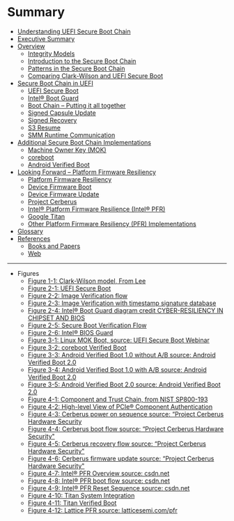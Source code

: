 <!--- @file
  SUMMARY.md for Understanding the UEFI Secure Boot Chain

  Copyright (c) 2019, Intel Corporation. All rights reserved.<BR>

  Redistribution and use in source (original document form) and 'compiled'
  forms (converted to PDF, epub, HTML and other formats) with or without
  modification, are permitted provided that the following conditions are met:

  1) Redistributions of source code (original document form) must retain the
     above copyright notice, this list of conditions and the following
     disclaimer as the first lines of this file unmodified.

  2) Redistributions in compiled form (transformed to other DTDs, converted to
     PDF, epub, HTML and other formats) must reproduce the above copyright
     notice, this list of conditions and the following disclaimer in the
     documentation and/or other materials provided with the distribution.

  THIS DOCUMENTATION IS PROVIDED BY TIANOCORE PROJECT "AS IS" AND ANY EXPRESS OR
  IMPLIED WARRANTIES, INCLUDING, BUT NOT LIMITED TO, THE IMPLIED WARRANTIES OF
  MERCHANTABILITY AND FITNESS FOR A PARTICULAR PURPOSE ARE DISCLAIMED. IN NO
  EVENT SHALL TIANOCORE PROJECT  BE LIABLE FOR ANY DIRECT, INDIRECT, INCIDENTAL,
  SPECIAL, EXEMPLARY, OR CONSEQUENTIAL DAMAGES (INCLUDING, BUT NOT LIMITED TO,
  PROCUREMENT OF SUBSTITUTE GOODS OR SERVICES; LOSS OF USE, DATA, OR PROFITS;
  OR BUSINESS INTERRUPTION) HOWEVER CAUSED AND ON ANY THEORY OF LIABILITY,
  WHETHER IN CONTRACT, STRICT LIABILITY, OR TORT (INCLUDING NEGLIGENCE OR
  OTHERWISE) ARISING IN ANY WAY OUT OF THE USE OF THIS DOCUMENTATION, EVEN IF
  ADVISED OF THE POSSIBILITY OF SUCH DAMAGE.

-->
# Summary

* [Understanding UEFI Secure Boot Chain](README.md)
* [Executive Summary](executive_summary.md)
* [Overview](overview.md)
  * [Integrity Models](integrity-models.md)
  * [Introduction to the Secure Boot Chain](introduction-to-the-secure-boot-chain.md)
  * [Patterns in the Secure Boot Chain](patterns-in-the-secure-boot-chain.md)
  * [Comparing Clark-Wilson and UEFI Secure Boot](comparing-clark-wilson-and-uefi-secure-boot.md)
* [Secure Boot Chain in UEFI](secure_boot_chain_in_uefi/README.md)
  * [UEFI Secure Boot](secure_boot_chain_in_uefi/uefi_secure_boot.md)
  * [Intel® Boot Guard](secure_boot_chain_in_uefi/intel_boot_guard.md)
  * [Boot Chain – Putting it all together](secure_boot_chain_in_uefi/boot_chain__putting_it_all_together.md)
  * [Signed Capsule Update](secure_boot_chain_in_uefi/boot_chain__putting_it_all_together.md#signed-capsule-update)
  * [Signed Recovery](secure_boot_chain_in_uefi/signed_recovery.md)
  * [S3 Resume](secure_boot_chain_in_uefi/s3_resume.md)
  * [SMM Runtime Communication](secure_boot_chain_in_uefi/smm_runtime_communication.md)
* [Additional Secure Boot Chain Implementations](additional_secure_boot_chain_implementations/README.md)
  * [Machine Owner Key \(MOK\)](additional_secure_boot_chain_implementations/machine_owner_key_mok.md)
  * [coreboot](additional_secure_boot_chain_implementations/coreboot.md)
  * [Android Verified Boot](additional_secure_boot_chain_implementations/android_verified_boot.md)
* [Looking Forward – Platform Firmware Resiliency](looking_forward__platform_firmware_resiliency/README.md)
  * [Platform Firmware Resiliency](looking_forward__platform_firmware_resiliency/platform_firmware_resiliency.md)
  * [Device Firmware Boot](looking_forward__platform_firmware_resiliency/device_firmware_boot.md)
  * [Device Firmware Update](looking_forward__platform_firmware_resiliency/device_firmware_update.md)
  * [Project Cerberus](looking_forward__platform_firmware_resiliency/project_cerberus.md)
  * [Intel® Platform Firmware Resilience \(Intel® PFR\)](looking_forward__platform_firmware_resiliency/intel_platform_firmware_resilience_intel_pfr.md)
  * [Google Titan](looking_forward__platform_firmware_resiliency/google_titan.md)
  * [Other Platform Firmware Resiliency \(PFR\) Implementations](looking_forward__platform_firmware_resiliency/other_platform_firmware_resiliency_pfr_implementat.md)
* [Glossary](glossary.md)
* [References](references.md)
  * [Books and Papers ](references.md#books-and-papers)
  * [Web](references.md#web)

---

* Figures
  * [Figure 1-1: Clark-Wilson model, From Lee](integrity-models.md#clark-wilson-model-from-lee)
  * [Figure 2-1: UEFI Secure Boot ](secure_boot_chain_in_uefi/uefi_secure_boot.md#2-1-uefi-secure-boot)
  * [Figure 2-2: Image Verification flow](secure_boot_chain_in_uefi/uefi_secure_boot.md#2-2-image-verification-flow)
  * [Figure 2-3: Image Verification with timestamp signature database](secure_boot_chain_in_uefi/uefi_secure_boot.md#2-3-image-verification-with-timestamp-signature-database)
  * [Figure 2-4: Intel® Boot Guard diagram credit CYBER-RESILIENCY IN CHIPSET AND BIOS](secure_boot_chain_in_uefi/intel_boot_guard.md#2-4-intel-boot-guard-diagram-credit-cyber-resiliency-in-chipset-and-bios)
  * [Figure 2-5: Secure Boot Verification Flow](secure_boot_chain_in_uefi/boot_chain__putting_it_all_together.md#2-5-secure-boot-verification-flow)
  * [Figure 2-6: Intel® BIOS Guard](secure_boot_chain_in_uefi/boot_chain__putting_it_all_together.md#2-6-intel-bios-guard)
  * [Figure 3-1: Linux MOK Boot, source: UEFI Secure Boot Webinar](additional_secure_boot_chain_implementations/machine_owner_key_mok.md#3-1-linux-mok-boot-source-uefi-secure-boot-webinar)
  * [Figure 3-2: coreboot Verified Boot ](additional_secure_boot_chain_implementations/coreboot.md#3-2-coreboot-verified-boot-source-verified-boot-in-chrome-os-and-how-to-make-it-work-for-you)
  * [Figure 3-3: Android Verified Boot 1.0 without A/B source: Android Verified Boot 2.0](additional_secure_boot_chain_implementations/android_verified_boot.md#3-3-android-verified-boot-1-0-without-a-b-source-android-verified-boot-2-0)
  * [Figure 3-4: Android Verified Boot 1.0 with A/B source: Android Verified Boot 2.0](additional_secure_boot_chain_implementations/android_verified_boot.md#3-4-android-verified-boot-1-0-with-a-b-source-android-verified-boot-2-0)
  * [Figure 3-5: Android Verified Boot 2.0 source: Android Verified Boot 2.0](additional_secure_boot_chain_implementations/android_verified_boot.md#3-5-android-verified-boot-2-0-android-verified-boot-2-0)
  * [Figure 4-1: Component and Trust Chain, from NIST SP800-193](looking_forward__platform_firmware_resiliency/platform_firmware_resiliency.md#4-1-component-and-trust-chain-from-nist-sp800-193)
  * [Figure 4-2: High-level View of PCIe® Component Authentication ](looking_forward__platform_firmware_resiliency/platform_firmware_resiliency.md#4-2-high-level-view-of-pcie-component-authentication-source-pcie-component-authentication)
  * [Figure 4-3: Cerberus power on sequence source: “Project Cerberus Hardware Security](looking_forward__platform_firmware_resiliency/project_cerberus.md#4-3-cerberus-power-on-sequence-source-project-cerberus-hardware-security)
  * [Figure 4-4: Cerberus boot flow source: “Project Cerberus Hardware Security"](looking_forward__platform_firmware_resiliency/project_cerberus.md#4-4-cerberus-boot-flow-source-project-cerberus-hardware-security)
  * [Figure 4-5: Cerberus recovery flow source: “Project Cerberus Hardware Security"](looking_forward__platform_firmware_resiliency/project_cerberus.md#4-5-cerberus-recovery-flow-source-project-cerberus-hardware-security)
  * [Figure 4-6: Cerberus firmware update source: “Project Cerberus Hardware Security"](looking_forward__platform_firmware_resiliency/project_cerberus.md#4-6-cerberus-firmware-update-source-project-cerberus-hardware-security)
  * [Figure 4-7: Intel® PFR Overview source: csdn.net](looking_forward__platform_firmware_resiliency/intel_platform_firmware_resilience_intel_pfr.md#4-7-intel-pfr-overview-source-csdn-net)
  * [Figure 4-8: Intel® PFR boot flow source: csdn.net](looking_forward__platform_firmware_resiliency/intel_platform_firmware_resilience_intel_pfr.md#4-8-intel-pfr-boot-flow-source-csdn-net)
  * [Figure 4-9: Intel® PFR Reset Sequence source: csdn.net](looking_forward__platform_firmware_resiliency/intel_platform_firmware_resilience_intel_pfr.md#4-9-intel-pfr-reset-sequence-source-csdn-net)
  * [Figure 4-10: Titan System Integration](looking_forward__platform_firmware_resiliency/google_titan.md#4-10-titan-system-integration)
  * [Figure 4-11: Titan Verified Boot](looking_forward__platform_firmware_resiliency/google_titan.md#4-11-titan-verified-boot)
  * [Figure 4-12: Lattice PFR source: latticesemi.com/pfr](looking_forward__platform_firmware_resiliency/other_platform_firmware_resiliency_pfr_implementat.md#4-12-lattice-pfr-source-latticesemi.com-pfr)

